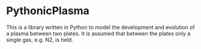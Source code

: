 # PythonicPlasma

This is a library written in Python to model the development and evolution of a plasma between two plates. It is assumed that between the plates only a single gas, e.g. N2, is held. 
